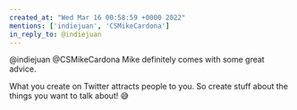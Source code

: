 ```yaml
---
created_at: "Wed Mar 16 00:58:59 +0000 2022"
mentions: ['indiejuan', 'CSMikeCardona']
in_reply_to: @indiejuan
---
```


@indiejuan @CSMikeCardona Mike definitely comes with some great advice.

What you create on Twitter attracts people to you. So create stuff about the things you want to talk about! 😅